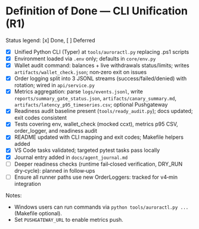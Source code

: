 # Definition of Done — CLI Unification (R1)

Status legend: [x] Done, [ ] Deferred

- [x] Unified Python CLI (Typer) at `tools/auroractl.py` replacing .ps1 scripts
- [x] Environment loaded via `.env` only; defaults in `core/env.py`
- [x] Wallet audit command: balances + live withdrawals status/limits; writes `artifacts/wallet_check.json`; non‑zero exit on issues
- [x] Order logging split into 3 JSONL streams (success/failed/denied) with rotation; wired in `api/service.py`
- [x] Metrics aggregation: parse `logs/events.jsonl`, write `reports/summary_gate_status.json`, `artifacts/canary_summary.md`, `artifacts/latency_p95_timeseries.csv`; optional Pushgateway
- [x] Readiness audit baseline present (`tools/ready_audit.py`); docs updated; exit codes consistent
- [x] Tests covering env, wallet_check (mocked ccxt), metrics p95 CSV, order_logger, and readiness audit
- [x] README updated with CLI mapping and exit codes; Makefile helpers added
- [x] VS Code tasks validated; targeted pytest tasks pass locally
- [x] Journal entry added in `docs/agent_journal.md`
- [ ] Deeper readiness checks (runtime fail‑closed verification, DRY_RUN dry‑cycle): planned in follow‑ups
- [ ] Ensure all runner paths use new OrderLoggers: tracked for v4‑min integration

Notes:
- Windows users can run commands via `python tools/auroractl.py ...` (Makefile optional).
- Set `PUSHGATEWAY_URL` to enable metrics push.
